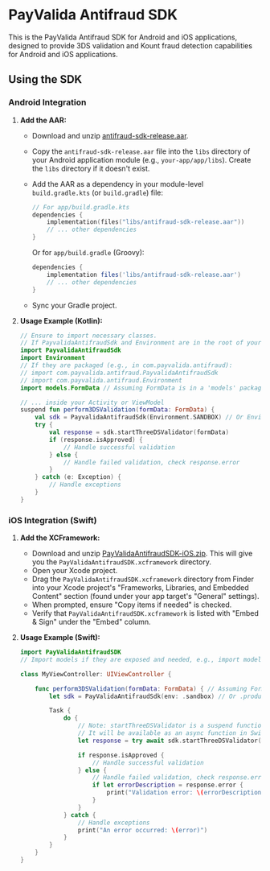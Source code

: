 # PayValida Antifraud SDK

This is the PayValida Antifraud SDK for Android and iOS applications, designed
to provide 3DS validation and Kount fraud detection capabilities for Android and
iOS applications.

## Using the SDK

### Android Integration

1. **Add the AAR:**
   - Download and unzip
     [antifraud-sdk-release.aar](https://github.com/gamelio-pv/Antifraud-SDK/releases/download/1.0.0/antifraud-sdk-release.aar).
   - Copy the `antifraud-sdk-release.aar` file into the `libs` directory of your
     Android application module (e.g., `your-app/app/libs`). Create the `libs`
     directory if it doesn't exist.
   - Add the AAR as a dependency in your module-level `build.gradle.kts` (or
     `build.gradle`) file:

     ```kotlin
     // For app/build.gradle.kts
     dependencies {
         implementation(files("libs/antifraud-sdk-release.aar"))
         // ... other dependencies
     }
     ```
     Or for `app/build.gradle` (Groovy):
     ```groovy
     dependencies {
         implementation files('libs/antifraud-sdk-release.aar')
         // ... other dependencies
     }
     ```
   - Sync your Gradle project.

2. **Usage Example (Kotlin):**

   ```kotlin
   // Ensure to import necessary classes.
   // If PayvalidaAntifraudSdk and Environment are in the root of your commonMain:
   import PayvalidaAntifraudSdk
   import Environment
   // If they are packaged (e.g., in com.payvalida.antifraud):
   // import com.payvalida.antifraud.PayvalidaAntifraudSdk
   // import com.payvalida.antifraud.Environment
   import models.FormData // Assuming FormData is in a 'models' package

   // ... inside your Activity or ViewModel
   suspend fun perform3DSValidation(formData: FormData) {
       val sdk = PayvalidaAntifraudSdk(Environment.SANDBOX) // Or Environment.PRODUCTION
       try {
           val response = sdk.startThreeDSValidator(formData)
           if (response.isApproved) {
               // Handle successful validation
           } else {
               // Handle failed validation, check response.error
           }
       } catch (e: Exception) {
           // Handle exceptions
       }
   }
   ```

### iOS Integration (Swift)

1. **Add the XCFramework:**
   - Download and unzip
     [PayValidaAntifraudSDK-iOS.zip](https://github.com/gamelio-pv/Antifraud-SDK/releases/download/1.0.0/PayvalidaAntifraudSDK-iOS.zip.).
     This will give you the `PayValidaAntifraudSDK.xcframework` directory.
   - Open your Xcode project.
   - Drag the `PayValidaAntifraudSDK.xcframework` directory from Finder into
     your Xcode project's "Frameworks, Libraries, and Embedded Content" section
     (found under your app target's "General" settings).
   - When prompted, ensure "Copy items if needed" is checked.
   - Verify that `PayValidaAntifraudSDK.xcframework` is listed with "Embed &
     Sign" under the "Embed" column.

2. **Usage Example (Swift):**

   ```swift
   import PayValidaAntifraudSDK
   // Import models if they are exposed and needed, e.g., import models

   class MyViewController: UIViewController {

       func perform3DSValidation(formData: FormData) { // Assuming FormData is a Swift-compatible type
           let sdk = PayValidaAntifraudSdk(env: .sandbox) // Or .production

           Task {
               do {
                   // Note: startThreeDSValidator is a suspend function in Kotlin.
                   // It will be available as an async function in Swift.
                   let response = try await sdk.startThreeDSValidator(data: formData)

                   if response.isApproved {
                       // Handle successful validation
                   } else {
                       // Handle failed validation, check response.error
                       if let errorDescription = response.error {
                           print("Validation error: \(errorDescription)")
                       }
                   }
               } catch {
                   // Handle exceptions
                   print("An error occurred: \(error)")
               }
           }
       }
   }
   ```
